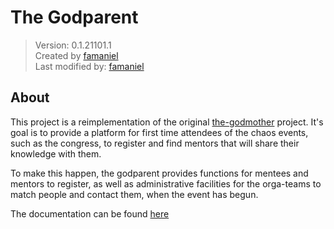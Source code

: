 # The Godparent

> Version: 0.1.21101.1 \
> Created by [famaniel](https://github.com/famaniel) \
> Last modified by: [famaniel](https://github.com/famaniel)

## About

This project is a reimplementation of the original [the-godmother](https://github.com/chaosmentors/the-godmother)
project. It's goal is to provide a platform for first time attendees of the chaos events,
such as the congress, to register and find mentors that will share their
knowledge with them.

To make this happen, the godparent provides functions for mentees and mentors to
register, as well as administrative facilities for the orga-teams to match people
and contact them, when the event has begun.

The documentation can be found [here](https://github.com/chaosmentors/the-godparent/wiki/Documentation)
